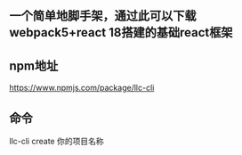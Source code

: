 ## 一个简单地脚手架，通过此可以下载webpack5+react 18搭建的基础react框架
## npm地址
https://www.npmjs.com/package/llc-cli
## 命令
llc-cli create 你的项目名称
